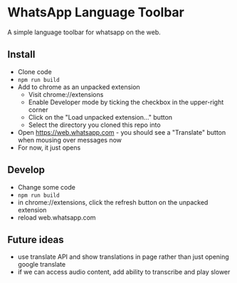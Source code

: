 # WhatsApp Language Toolbar

A simple language toolbar for whatsapp on the web.

## Install
- Clone code
- `npm run build`
- Add to chrome as an unpacked extension
  - Visit chrome://extensions
  - Enable Developer mode by ticking the checkbox in the upper-right corner
  - Click on the "Load unpacked extension..." button
  - Select the directory you cloned this repo into
- Open https://web.whatsapp.com - you should see a "Translate" button when mousing over messages now
- For now, it just opens 

## Develop
- Change some code
- `npm run build`
- in chrome://extensions, click the refresh button on the unpacked extension
- reload web.whatsapp.com

## Future ideas
- use translate API and show translations in page rather than just opening google translate
- if we can access audio content, add ability to transcribe and play slower